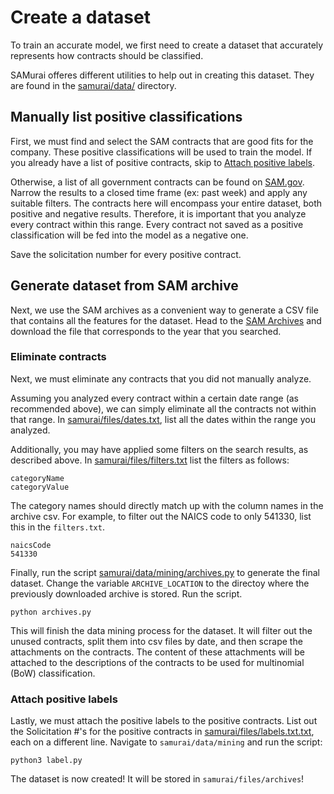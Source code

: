 # Create a dataset

To train an accurate model, we first need to create a dataset that accurately
represents how contracts should be classified.

SAMurai offeres different utilities to help out in creating this dataset. They are
found in the [samurai/data/](../samurai/data/) directory.

## Manually list positive classifications
First, we must find and select the SAM contracts that are good fits for the company.
These positive classifications will be used to train the model. If you already have a list of positive contracts, skip to [Attach positive labels](#attach-positive-labels). 

Otherwise, a list of all government contracts can be found on [SAM.gov](https://www.SAM.gov/). Narrow the results to a closed time frame (ex: past week) and apply any suitable filters. The contracts here will encompass your entire dataset, both positive and negative results. Therefore, it is important that you analyze every contract within this range. Every contract not saved as a positive classification will be fed into the model as a negative one.

Save the solicitation number for every positive contract.

## Generate dataset from SAM archive
Next, we use the SAM archives as a convenient way to generate a CSV file that contains all the features for the dataset. Head to the [SAM Archives](https://sam.gov/data-services/Contract%20Opportunities/Archived%20Data?privacy=Public) and download the file that corresponds to the year that you searched.

### Eliminate contracts
Next, we must eliminate any contracts that you did not manually analyze. 

Assuming you analyzed every contract within a certain date range (as recommended above), we can simply eliminate all the contracts not within that range. In [samurai/files/dates.txt](../samurai/files/dates.txt), list all the dates within the range you analyzed.

Additionally, you may have applied some filters on the search results, as described above. In [samurai/files/filters.txt](../samurai/files/filters.txt) list the filters as follows:
```
categoryName
categoryValue
```
The category names should directly match up with the column names in the archive csv. For example, to filter out the NAICS code to only 541330, list this in the `filters.txt`.
```
naicsCode
541330
```

Finally, run the script [samurai/data/mining/archives.py](../samurai/data/mining/label.py) to generate the final dataset. Change the variable `ARCHIVE_LOCATION` to the directoy where the previously downloaded archive is stored. Run the script.

```
python archives.py
```

This will finish the data mining process for the dataset. It will filter out the unused contracts, split them into csv files by date, and then scrape the attachments on the contracts. The content of these attachments will be attached to the descriptions of the contracts to be used for multinomial (BoW) classification.

### Attach positive labels

Lastly, we must attach the positive labels to the positive contracts. List out the Solicitation #'s for the positive contracts in [samurai/files/labels.txt.txt](../samurai/files/filters.txt), each on a different line. Navigate to `samurai/data/mining` and run the script:

```
python3 label.py
```

The dataset is now created! It will be stored in `samurai/files/archives`!